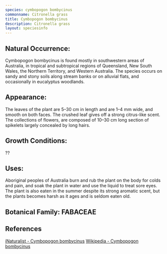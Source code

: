 ```yaml
---
species: cymbopogon bombycinus
commonname: Citronella grass
title: Cymbopogon bombycinus
description: Citronella grass
layout: speciesinfo
---
```



## Natural Occurrence:
Cymbopogon bombycinus is found mostly in southwestern areas of Australia, in tropical and subtropical regions of Queensland, New South Wales, the Northern Territory, and Western Australia. 
The species occurs on sandy and stony soils along stream banks or on alluvial flats, and occasionally in eucalyptus woodlands.

## Appearance:
The leaves of the plant are 5–30 cm in length and are 1–4 mm wide, and smooth on both faces. The crushed leaf gives off a strong citrus-like scent. 
The collections of flowers, are composed of 10–30 cm long section of spikelets largely concealed by long hairs.

## Growth Conditions:
??

## Uses:
Aboriginal peoples of Australia burn and rub the plant on the body for colds and pain, and soak the plant in water and use the liquid to treat sore eyes. 
The plant is also eaten in the summer despite its strong aromatic scent, but the plants becomes harsh as it ages and is seldom eaten old.

## Botanical Family: FABACEAE

## References
[iNaturalist - Cymbopogon bombycinus](https://www.inaturalist.org/taxa/369751-Cymbopogon-bombycinus)
[Wikipedia - Cymbopogon bombycinus](https://en.wikipedia.org/wiki/Cymbopogon_bombycinus)

